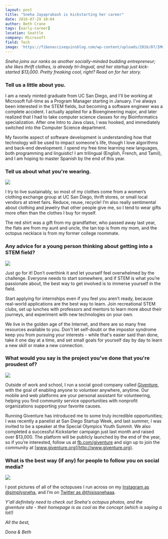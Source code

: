 ```yaml
---
layout: post
title: "Sneha Jayaprakash is kickstarting her career"
date: 2016-07-29 10:04
author: Beth Crane
tags: [early-career]
location: Seattle
company: Microsoft
field: Tech
image: 'https://fibonaccisequinsblog.com/wp-content/uploads/2016/07/IMG_1416.jpg'
---
```


*Sneha joins our ranks as another socially-minded budding entrepreneur; she likes thrift clothes, is already tri-lingual, and her startup just kick-started $13,000. Pretty freaking cool, right? Read on for her story.*

### Tell us a little about you.

I am a newly minted graduate from UC San Diego, and I'll be working at Microsoft full-time as a Program Manager starting in January. I’ve always been interested in the STEM fields, but becoming a software engineer was a complete accident. I actually applied for a Bioengineering major, and later realized that I had to take computer science classes for my Bioinformatics specialization. After one Intro to Java class, I was hooked, and immediately switched into the Computer Science department.

My favorite aspect of software development is understanding how that technology will be used to impact someone's life, though I love algorithms and back-end development. I spend my free time learning new languages, both programming and linguistic! I am trilingual (English, French, and Tamil), and I am hoping to master Spanish by the end of this year.

### Tell us about what you're wearing.

[![](https://fibonaccisequinsblog.com/wp-content/uploads/2016/07/IMG_1473-1024x683.jpg)](https://fibonaccisequinsblog.com/wp-content/uploads/2016/07/IMG_1473.jpg)

I try to live sustainably, so most of my clothes come from a women’s clothing exchange group at UC San Diego, thrift stores, or small local vendors at street fairs. Reduce, reuse, recycle! I’m also really sentimental about clothing and jewelry that other people give me, so I tend to wear gifts more often than the clothes I buy for myself.

The red shirt was a gift from my grandfather, who passed away last year, the flats are from my aunt and uncle, the tan top is from my mom, and the octopus necklace is from my former college roommate.

### Any advice for a young person thinking about getting into a STEM field?

[![](https://fibonaccisequinsblog.com/wp-content/uploads/2016/07/IMG_1344-683x1024.jpg)](https://fibonaccisequinsblog.com/wp-content/uploads/2016/07/IMG_1344.jpg)

Just go for it! Don’t overthink it and let yourself feel overwhelmed by the challenge. Everyone needs to start somewhere, and if STEM is what you’re passionate about, the best way to get involved is to immerse yourself in the field.

Start applying for internships even if you feel you aren’t ready, because real-world applications are the best way to learn. Join recreational STEM clubs, set up lunches with professors and mentors to learn more about their journeys, and experiment with new technologies on your own.

We live in the golden age of the Internet, and there are so many free resources available to you. Don't let self-doubt or the impostor syndrome keep you from pursuing your interests - while that's easier said than done, take it one day at a time, and set small goals for yourself day by day to learn a new skill or make a new connection.

### What would you say is the project you've done that you're proudest of?

[![](https://fibonaccisequinsblog.com/wp-content/uploads/2016/07/IMG_1239-819x1024.jpg)](https://fibonaccisequinsblog.com/wp-content/uploads/2016/07/IMG_1239.jpg)

Outside of work and school, I run a social good company called [Giventure](http://www.giventure.org/#about), with the goal of enabling anyone to volunteer anywhere, anytime. Our mobile and web platforms are your personal assistant for volunteering, helping you find community service opportunities with nonprofit organizations supporting your favorite causes.

Running Giventure has introduced me to some truly incredible opportunities; I was recently a panelist at San Diego Startup Week, and last summer, I was invited to be a speaker at the Special Olympics Youth Summit. We also completed a successful Kickstarter campaign just last month and raised over $13,000. The platform will be publicly launched by the end of the year, so if you’re interested, follow us at [fb.com/giventure](https://www.facebook.com/giventure) and sign up to join the community at [www.giventure.org](http://www.giventure.org).

### What is the best way (if any) for people to follow you on social media?

[![](https://fibonaccisequinsblog.com/wp-content/uploads/2016/07/IMG_1310-819x1024.jpg)](https://fibonaccisequinsblog.com/wp-content/uploads/2016/07/IMG_1310-819x1024.jpg)

I post pictures of all of the octopuses I run across on my [Instagram as @simplysneha](http://instagram.com/simplysneha), and I’m on [Twitter as @thisissnehaaa](http://twitter.com/thisissnehaaa).

*Y'all definitely need to check out Sneha's octopus photos, and the giventure site - their homepage is as cool as the concept (which is saying a lot!)*

*All the best,*

*Dona & Beth*
